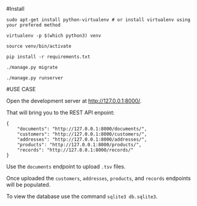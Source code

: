 #Install
```
sudo apt-get install python-virtualenv # or install virtualenv using your prefered method 

virtualenv -p $(which python3) venv

source venv/bin/activate

pip install -r requirements.txt

./manage.py migrate

./manage.py runserver
```

#USE CASE

Open the development server at http://127.0.0.1:8000/.

That will bring you to the REST API enpoint:
```
{
    "documents": "http://127.0.0.1:8000/documents/",
    "customers": "http://127.0.0.1:8000/customers/",
    "addresses": "http://127.0.0.1:8000/addresses/",
    "products": "http://127.0.0.1:8000/products/",
    "records": "http://127.0.0.1:8000/records/"
}
```

Use the `documents` endpoint to upload `.tsv` files.

Once uploaded the `customers`, `addresses`, `products`, and `records` endpoints will be populated.

To view the database use the command `sqlite3 db.sqlite3`.
